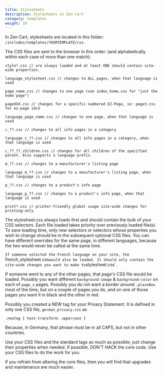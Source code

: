 ```yaml
---
title: Stylesheets 
description: Stylesheets in Zen Cart 
category: templates
weight: 10
---
```


In Zen Cart, stylesheets are located in this folder: 
`/includes/templates/YOURTEMPLATE/css`. 

The CSS files are sent to the browser in this order: (and alphabetically within each case of more than one match):

```
style*.css // are always loaded and at least ONE should contain site-wide properties. 

language_stylesheet.css // changes to ALL pages, when that language is used

page_name.css // changes to one page (use index_home.css for "just the home page") 

pageXXX.css // changes for a specific numbered EZ-Page, ie: page3.css for ez-page id=3 

language_page_name.css // changes to one page, when that language is used

c_??.css // changes to all info pages in a category

language_c_??.css // changes to all info pages in a category, when that language is used

c_??_??_children.css // changes for all children of the specified parent. Also supports a language prefix. 

m_??.css // changes to a manufacturer's listing page

language_m_??.css // changes to a manufacturer's listing page, when that language is used

p_??.css // changes to a product's info page

language_p_??.css // changes to a product's info page, when that language is used

print*.css // printer-friendly global usage site-wide changes for printing-only 
```
The stylesheet.css always loads first and should contain the bulk of your CSS selectors. Each file loaded takes priority over previously loaded file(s). To save loading time, only new selectors or selectors whose properties you wish to change should be in the subsequent optional CSS files. You can have different overrides for the same page, in different languages, because the two would never be called at the same time.

`If someone selected the French language on your site, the `french_stylesheet.css` would also be loaded. It should only contain the site-wide changes you want to make to `stylesheet.css`. 

If someone went to any of the other pages, that page's CSS file would be loaded. Possibly you want different `background-image` & `background-color` on each of `page_x` pages. Possibly you do not want a border around `.plainBox` most of the time, but on a couple of pages you do, and on one of those pages you want it in black and the other in red.

Possibly you created a NEW tag for your Privacy Statement. It is defined in only one CSS file, `german_privacy.css` as 

```
.newtag { text-transform: uppercase }
```

Because, in Germany, that phrase must be in all CAPS, but not in other countries.

Use your CSS files and the standard tags as much as possible; just change their properties when needed. If possible, DON'T HACK the core code. Use your CSS files to do the work for you.

If you refrain from altering the core files, then you will find that upgrades and maintenance are much easier.



